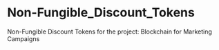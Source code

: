 # Non-Fungible_Discount_Tokens
Non-Fungible Discount Tokens for the project: Blockchain for Marketing Campaigns 
